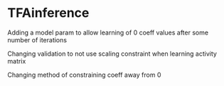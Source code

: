 # TFAinference

Adding a model param to allow learning of 0 coeff values after some number of iterations

Changing validation to not use scaling constraint when learning activity matrix

Changing method of constraining coeff away from 0
